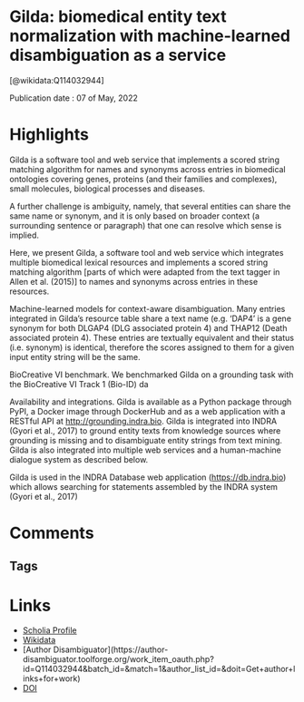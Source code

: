 
Gilda: biomedical entity text normalization with machine-learned disambiguation as a service
============================================================================================
  
  [@wikidata:Q114032944]  
  
Publication date : 07 of May, 2022  

# Highlights

Gilda is a software tool and web service that implements a scored string matching algorithm for names and synonyms across entries in biomedical ontologies covering genes, proteins (and their families and complexes), small molecules, biological processes and diseases. 

A further challenge is ambiguity, namely, that several entities can share the same name or synonym, and it is only based on broader context (a surrounding sentence or paragraph) that one can resolve which sense is implied.

Here, we present Gilda, a software tool and web service which integrates multiple biomedical lexical resources and implements a scored string matching algorithm [parts of which were adapted from the text tagger in Allen et al. (2015)] to names and synonyms across entries in these resources. 

Machine-learned models for context-aware disambiguation. Many entries integrated in Gilda’s resource table share a text name (e.g. ‘DAP4’ is a gene synonym for both DLGAP4 (DLG associated protein 4) and THAP12 (Death associated protein 4). These entries are textually equivalent and their status (i.e. synonym) is identical, therefore the scores assigned to them for a given input entity string will be the same.

BioCreative VI benchmark. We benchmarked Gilda on a grounding task with the BioCreative VI Track 1 (Bio-ID) da

Availability and integrations. Gilda is available as a Python package through PyPI, a Docker image through DockerHub and as a web application with a RESTful API at http://grounding.indra.bio. Gilda is integrated into INDRA (Gyori et al., 2017) to ground entity texts from knowledge sources where grounding is missing and to disambiguate entity strings from text mining. Gilda is also integrated into multiple web services and a human-machine dialogue system as described below.

Gilda is used in the INDRA Database web application (https://db.indra.bio) which allows searching for statements assembled by the INDRA system (Gyori et al., 2017)


# Comments

## Tags

# Links
  
 * [Scholia Profile](https://scholia.toolforge.org/work/Q114032944)  
 * [Wikidata](https://www.wikidata.org/wiki/Q114032944)  
 * [Author Disambiguator](https://author-
disambiguator.toolforge.org/work_item_oauth.php?id=Q114032944&batch_id=&match=1&author_list_id=&doit=Get+author+links+for+work)  
 * [DOI](https://doi.org/10.1093/BIOADV/VBAC034)  
